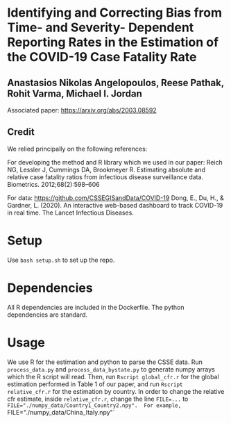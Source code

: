 # Identifying and Correcting Bias from Time- and Severity- Dependent Reporting Rates in the Estimation of the COVID-19 Case Fatality Rate
## Anastasios Nikolas Angelopoulos, Reese Pathak, Rohit Varma, Michael I. Jordan
Associated paper: https://arxiv.org/abs/2003.08592
## Credit
We relied principally on the following references:

For developing the method and R library which we used in our paper:
Reich NG, Lessler J, Cummings DA, Brookmeyer R. Estimating absolute and relative case fatality ratios from infectious disease surveillance
data. Biometrics. 2012;68(2):598–606

For data:
https://github.com/CSSEGISandData/COVID-19
Dong, E., Du, H., & Gardner, L. (2020). An interactive web-based dashboard to track COVID-19 in real time. The Lancet Infectious Diseases.

# Setup
Use `bash setup.sh` to set up the repo.

# Dependencies
All R dependencies are included in the Dockerfile.
The python dependencies are standard.

# Usage
We use R for the estimation and python to parse the CSSE data. Run `process_data.py` and `process_data_bystate.py` to generate numpy arrays which the R script will read.
Then, run `Rscript global_cfr.r` for the global estimation performed in Table 1 of our paper, and run `Rscript relative_cfr.r` for the estimation by country.
In order to change the relative cfr estimate, inside `relative_cfr.r`, change the line `FILE=...` to `FILE="./numpy_data/Country1_Country2.npy". 
For example, `FILE="./numpy_data/China_Italy.npy"`
